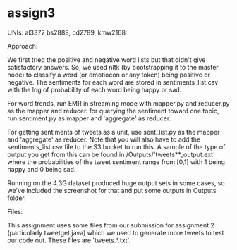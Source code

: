 assign3
=======

UNIs:
al3372
bs2888,
cd2789,
kmw2168



Approach:

We first tried the positive and negative word lists but that didn't give satisfactory answers. So,
we used nltk (by bootstrapping it to the master node) to classify a word (or emotiocon
or any token) being positive or negative. The sentiments for each word are stored in sentiments_list.csv with the log of probability of each word
being happy or sad.

For word trends, run EMR in streaming mode with mapper.py and reducer.py as the mapper and reducer.
for querying the sentiment toward one topic, run sentiment.py as mapper and 'aggregate' as reducer.

For getting sentiments of tweets as a unit, use sent_list.py as the mapper and 'aggregate' as reducer. Note that you will also have to add the 
sentiments_list.csv file to the S3 bucket to run this. 
A sample of the type of output you get from this can be found in /Outputs/'tweets**_output.ext' where the probabilities of the tweet sentiment 
range from [0,1] with 1 being happy and 0 being sad.

Running on the 4.3G dataset produced huge output sets in some cases, so we've included the screenshot for that and
put some outputs in Outputs folder.


Files:

This assignment uses some files from our submission for assignment 2 (particularly tweetget.java) which we used
to generate more tweets to test our code out. These files are 'tweets.*.txt'.
